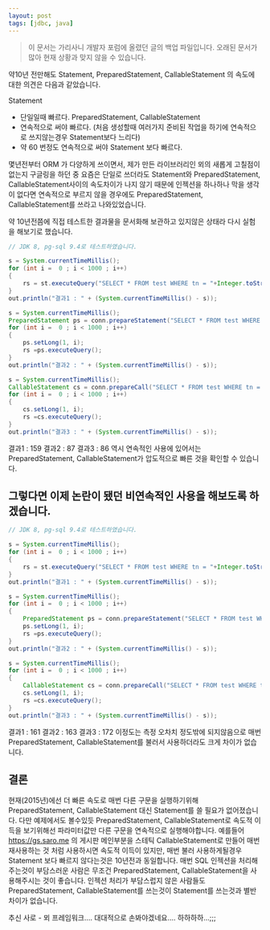 ```yaml
---
layout: post
tags: [jdbc, java]
---
```


> 이 문서는 가리사니 개발자 포럼에 올렸던 글의 백업 파일입니다.
오래된 문서가 많아 현재 상황과 맞지 않을 수 있습니다.


약10년 전만해도 Statement, PreparedStatement, CallableStatement 의 속도에 대한 의견은 다음과 같았습니다.

Statement
- 단일일때 빠르다.
PreparedStatement, CallableStatement
- 연속적으로 써야 빠르다. (처음 생성할때 여러가지 준비된 작업을 하기에 연속적으로 쓰지않는경우 Statement보다 느리다)
- 약 60 번정도 연속적으로 써야 Statement 보다 빠르다.


몇년전부터 ORM 가 다양하게 쓰이면서, 제가 만든 라이브러리인 뫼의 새롭게 고칠점이 없는지 구글링을 하던 중 요즘은 단일로 쓰더라도 Statement와 PreparedStatement, CallableStatement사이의 속도차이가 나지 않기 때문에 인젝션을 하나하나 막을 생각이 없다면 연속적으로 부르지 않을 경우에도 PreparedStatement, CallableStatement를 쓰라고 나와있었습니다.

약 10년전쯤에 직접 테스트한 결과물을 문서화해 보관하고 있지않은 상태라 다시 실험을 해보기로 했습니다.

``` java
// JDK 8, pg-sql 9.4로 테스트하였습니다.

s = System.currentTimeMillis();
for (int i =  0 ; i < 1000 ; i++)
{
	rs = st.executeQuery("SELECT * FROM test WHERE tn = "+Integer.toString(i));
}
out.println("결과1 : " + (System.currentTimeMillis() - s));

s = System.currentTimeMillis();
PreparedStatement ps = conn.prepareStatement("SELECT * FROM test WHERE tn = ?");
for (int i =  0 ; i < 1000 ; i++)
{
	ps.setLong(1, i);
	rs =ps.executeQuery();
}
out.println("결과2 : " + (System.currentTimeMillis() - s));

s = System.currentTimeMillis();
CallableStatement cs = conn.prepareCall("SELECT * FROM test WHERE tn = ?");
for (int i =  0 ; i < 1000 ; i++)
{
	cs.setLong(1, i);
	rs =cs.executeQuery();
}
out.println("결과3 : " + (System.currentTimeMillis() - s));
```
결과1 : 159
결과2 : 87
결과3 : 86
역시 연속적인 사용에 있어서는 PreparedStatement, CallableStatement가 압도적으로 빠른 것을 확인할 수 있습니다.


## 그렇다면 이제 논란이 됐던 **비연속적인 사용**을 해보도록 하겠습니다.
``` java
// JDK 8, pg-sql 9.4로 테스트하였습니다.

s = System.currentTimeMillis();
for (int i =  0 ; i < 1000 ; i++)
{
	rs = st.executeQuery("SELECT * FROM test WHERE tn = "+Integer.toString(i));
}
out.println("결과1 : " + (System.currentTimeMillis() - s));

s = System.currentTimeMillis();
for (int i =  0 ; i < 1000 ; i++)
{
	PreparedStatement ps = conn.prepareStatement("SELECT * FROM test WHERE tn = ?"); // 비 연속적 사용을 위해 매번 생성
	ps.setLong(1, i);
	rs =ps.executeQuery();
}
out.println("결과2 : " + (System.currentTimeMillis() - s));

s = System.currentTimeMillis();
for (int i =  0 ; i < 1000 ; i++)
{
	CallableStatement cs = conn.prepareCall("SELECT * FROM test WHERE tn = ?"); // 비 연속적 사용을 위해 매번 생성
	cs.setLong(1, i);
	rs =cs.executeQuery();
}
out.println("결과3 : " + (System.currentTimeMillis() - s));
```
결과1 : 161
결과2 : 163
결과3 : 172
이정도는 측정 오차치 정도밖에 되지않음으로 매번 PreparedStatement, CallableStatement를 불러서 사용하더라도 크게 차이가 없습니다.


## 결론
현재(2015년)에선 더 빠른 속도로 매번 다른 구문을 실행하기위해 PreparedStatement, CallableStatement 대신 Statement를 쓸 필요가 없어졌습니다.
다만 예제에서도 볼수있듯 PreparedStatement, CallableStatement로 속도적 이득을 보기위해선 파라미터값만 다른 구문을 연속적으로 실행해야합니다.
예를들어 https://gs.saro.me 의 게시판 메인부분을 스테틱 CallableStatement로 만들어 매번 재사용하는 것 처럼 사용하시면 속도적 이득이 있지만,
매번 불러 사용하게될경우 Statement 보다 빠르지 않다는것은 10년전과 동일합니다.
매번 SQL 인젝션을 처리해주는것이 부담스러운 사람은 무조건 PreparedStatement, CallableStatement을 사용해주시는 것이 좋습니다.
인젝션 처리가 부담스럽지 않은 사람들도 PreparedStatement, CallableStatement를 쓰는것이 Statement를 쓰는것과 별반 차이가 없습니다.


추신
사로 - 뫼 프레임워크.... 대대적으로 손봐야겠네요.... 하하하하...;;;